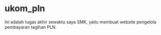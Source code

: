 # ukom_pln
Ini adalah tugas akhir sewaktu saya SMK, yaitu membuat website pengelola pembayaran tagihan PLN.
